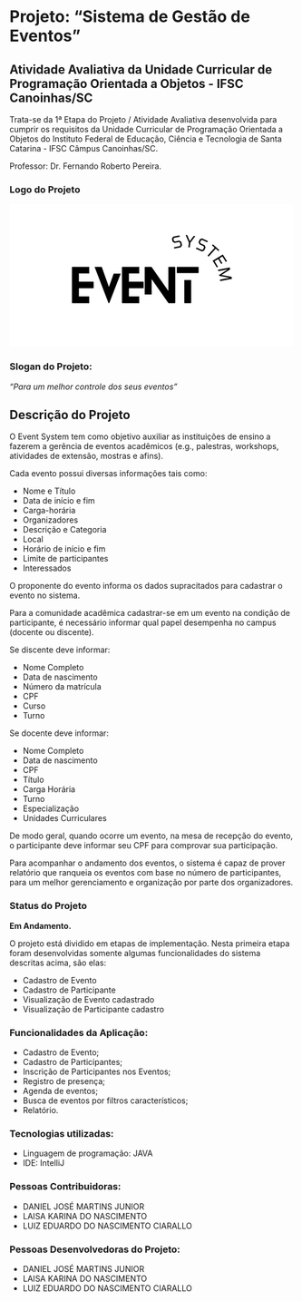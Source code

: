 <h1>Projeto: “Sistema de Gestão de Eventos”</h1>
<h2>Atividade Avaliativa da Unidade Curricular de Programação Orientada a Objetos - IFSC Canoinhas/SC</h2>
<p>Trata-se da 1ª Etapa do Projeto / Atividade Avaliativa desenvolvida para cumprir os requisitos da Unidade Curricular de Programação Orientada a Objetos do Instituto Federal de Educação, Ciência e Tecnologia de Santa Catarina - IFSC Câmpus Canoinhas/SC.</p>
<p>Professor: Dr. Fernando Roberto Pereira.</p>

<h3>Logo do Projeto</h3>
<div align = "left">
 <img src="imagem/229206960-25082923-acd4-45a1-b599-edee20d8fd05.png"
 width="500" height="250">
</div>


<h3>Slogan do Projeto:</h3>
<p><i>“Para um melhor controle dos seus eventos”</i></p>

<h2>Descrição do Projeto</h2>
<p>O Event System tem como objetivo auxiliar as instituições de ensino a fazerem a gerência de eventos acadêmicos (e.g., palestras, workshops, atividades de extensão, mostras e afins).</p>
<p>Cada evento possui diversas informações tais como:</p>

 
 <ul type="disc">
  <li>Nome e Título</li>
  <li>Data de início e fim</li>
  <li>Carga-horária</li>
  <li>Organizadores</li>
  <li>Descrição e Categoria</li>
  <li>Local</li>
  <li>Horário de início e fim</li>
  <li>Limite de participantes</li>
  <li>Interessados</li> 
 </ul>
   
<p>O proponente do evento informa os dados supracitados para cadastrar o evento no sistema.</p>
<p>Para a comunidade acadêmica cadastrar-se em um evento na condição de participante, é necessário informar qual papel desempenha no campus (docente ou discente).</p>
<p>Se discente deve informar:</p>
  
  <ul type="disc">
   <li>Nome Completo</li>
   <li>Data de nascimento</li>
   <li>Número da matrícula</li>
   <li>CPF</li>
   <li>Curso</li>
   <li>Turno</li> 
  </ul>
    
<p>Se docente deve informar:</p>
 
  <ul type="disc">
   <li>Nome Completo</li>
   <li>Data de nascimento</li>
   <li>CPF</li>
   <li>Título</li>
   <li>Carga Horária</li>
   <li>Turno</li> 
   <li>Especialização</li>
   <li>Unidades Curriculares</li> 
  </ul>
 
   
<p>De modo geral, quando ocorre um evento, na mesa de recepção do evento, o participante deve informar seu CPF para comprovar sua participação.</p>
   
<p>Para acompanhar o andamento dos eventos, o sistema é capaz de prover relatório que ranqueia os eventos com base no número de participantes, para um melhor gerenciamento e organização por parte dos organizadores.</p>

<h3>Status do Projeto</h3>

<b>Em Andamento.</b>

O projeto está dividido em etapas de implementação. Nesta primeira etapa foram desenvolvidas somente algumas funcionalidades do sistema descritas acima, são elas:
* Cadastro de Evento
* Cadastro de Participante
* Visualização de Evento cadastrado
* Visualização de Participante cadastro

### Funcionalidades da Aplicação:
* Cadastro de Evento;
* Cadastro de Participantes;
* Inscrição de Participantes nos Eventos;
* Registro de presença;
* Agenda de eventos;
* Busca de eventos por filtros característicos;
* Relatório.


### Tecnologias utilizadas:
* Linguagem de programação: JAVA
* IDE: IntelliJ

### Pessoas Contribuidoras:
* DANIEL JOSÉ MARTINS JUNIOR
* LAISA KARINA DO NASCIMENTO
* LUIZ EDUARDO DO NASCIMENTO CIARALLO

### Pessoas Desenvolvedoras do Projeto:
* DANIEL JOSÉ MARTINS JUNIOR
* LAISA KARINA DO NASCIMENTO
* LUIZ EDUARDO DO NASCIMENTO CIARALLO
